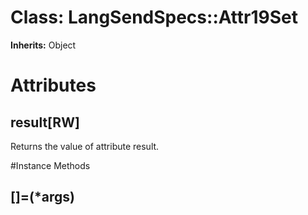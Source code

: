 # Class: LangSendSpecs::Attr19Set
**Inherits:** Object
    



# Attributes
## result[RW] [](#attribute-i-result)
Returns the value of attribute result.


#Instance Methods
## []=(*args) [](#method-i-[]=)

